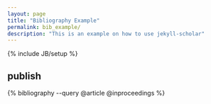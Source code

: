 ```yaml
---
layout: page
title: "Bibliography Example"
permalink: bib_example/
description: "This is an example on how to use jekyll-scholar"
---
```

{% include JB/setup %}

## publish

{% bibliography --query @article @inproceedings %}
